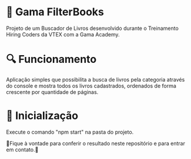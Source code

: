 # 🚀 Gama FilterBooks
Projeto de um Buscador de Livros desenvolvido durante o Treinamento Hiring Coders da VTEX com a Gama Academy.

# 🔍 Funcionamento
Aplicação simples que possibilita a busca de livros pela categoria através do console e mostra todos os livros cadastrados, ordenados de forma crescente por quantidade de páginas.

# 🔧 Inicialização
Execute o comando "npm start" na pasta do projeto.



🚀Fique à vontade para conferir o resultado neste repositório e para entrar em contato.🚀
